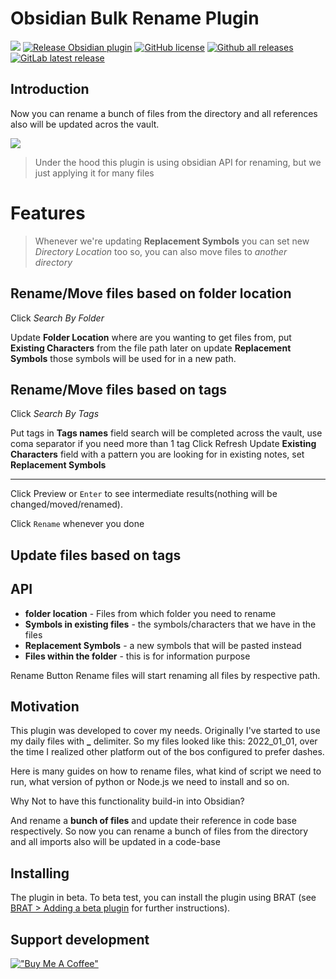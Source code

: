 # Obsidian Bulk Rename Plugin
[![](https://github.com/OlegLustenko/obsidian-bulk-rename/actions/workflows/CI.yml/badge.svg)](https://github.com/OlegLustenko/obsidian-bulk-rename/actions/workflows/CI.yml)
[![Release Obsidian plugin](https://github.com/OlegLustenko/obsidian-bulk-rename/actions/workflows/release.yml/badge.svg)](https://github.com/OlegLustenko/obsidian-bulk-rename/actions/workflows/release.yml)
[![GitHub license](https://img.shields.io/github/license/OlegLustenko/obsidian-bulk-rename)](https://https://github.com/OlegLustenko/obsidian-bulk-rename/master/LICENSE)
[![Github all releases](https://img.shields.io/github/downloads/OlegLustenko/obsidian-bulk-rename/total.svg)](https://github.com/OlegLustenko/obsidian-bulk-rename/releases/)
[![GitLab latest release](https://badgen.net/github/release/OlegLustenko/obsidian-bulk-rename/)](https://github.com/OlegLustenko/obsidian-bulk-rename/releases)
## Introduction
Now you can rename a bunch of files from the directory and all references also will be updated acros the vault.

![](documentation/assets/Animation.gif)

> Under the hood this plugin is using obsidian API for renaming, but we just applying it for many files

# Features

> Whenever we're updating **Replacement Symbols** you can set new _Directory Location_ too
> so, you can also move files to _another directory_


## Rename/Move files based on folder location
Click _Search By Folder_

Update **Folder Location** where are you wanting to get files from, put **Existing Characters** from the file path
later on update **Replacement Symbols** those symbols will be used for in a new path.


## Rename/Move files based on tags
Click _Search By Tags_

Put tags in **Tags names** field search will be completed across the vault, use coma separator if you need more than 1 tag
Click Refresh
Update **Existing Characters** field with a pattern you are looking for in existing notes, set **Replacement Symbols**

---

Click Preview or `Enter` to see intermediate results(nothing will be changed/moved/renamed).

Click `Rename` whenever you done



## Update files based on tags



## API
- **folder location** - Files from which folder you need to rename
- **Symbols in existing files** - the symbols/characters that we have in the files
- **Replacement Symbols** - a new symbols that will be pasted instead
- **Files within the folder** - this is for information purpose

Rename Button
Rename files will start renaming all files by respective path.


## Motivation
This plugin was developed to cover my needs. Originally I've started to use my daily files with **_** delimiter.
So my files looked like this: 2022_01_01, over the time I realized other platform out of the bos configured to prefer dashes.

Here is many guides on how to rename files, what kind of script we need to run, what version of python or Node.js we need to install and so on.

Why Not to have this functionality build-in into Obsidian?

And rename a **bunch of files** and update their reference in code base respectively. So now you can rename a bunch of files from the directory and all imports also will be updated in a code-base


## Installing

The plugin in beta. To beta test, you can install the plugin using BRAT (see [BRAT > Adding a beta plugin](https://github.com/TfTHacker/obsidian42-brat#adding-a-beta-plugin) for further instructions).

## Support development

[!["Buy Me A Coffee"](https://www.buymeacoffee.com/assets/img/custom_images/orange_img.png)](https://www.buymeacoffee.com/oleglustenko)
